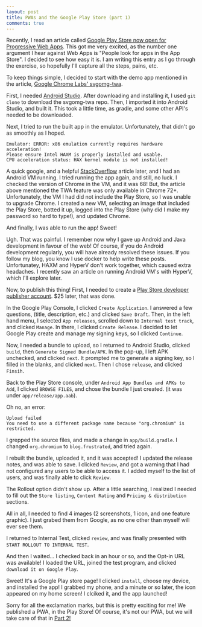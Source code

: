 ```yaml
---
layout: post
title: PWAs and the Google Play Store (part 1)
comments: true
---
```


Recently, I read an article called [Google Play Store now open for Progressive Web Apps][pwa-play-store]. This got me
very excited, as the number one argument I hear against Web Apps is "People look for apps in the App Store".
I decided to see how easy it is. I am writing this entry as I go through the exercise, so hopefully I'll capture
all the steps, pains, etc.

To keep things simple, I decided to start with the demo app mentioned in the article, 
[Google Chrome Labs' svgomg-twa][svgomg-twa].

First, I needed [Android Studio][studio]. After downloading and installing it, I used `git clone` to download the 
svgomg-twa repo. Then, I imported it into Android Studio, and built it. This took a little time, as
gradle, and some other API's needed to be downloaded.

Next, I tried to run the built app in the emulator. Unfortunately, that didn't go as smoothly as I 
hoped. 

    Emulator: ERROR: x86 emulation currently requires hardware acceleration!
    Please ensure Intel HAXM is properly installed and usable.
    CPU acceleration status: HAX kernel module is not installed!

A quick google, and a helpful [StackOverflow][stackoverflow] article later, and I had an Android
VM running. I tried running the app again, and still, no luck. I checked the version of Chrome 
in the VM, and it was 68! But, the article above mentioned the TWA feature was only available in
Chrome 72+. Unfortunately, the VM I had did not include the Play Store, so I was unable to upgrade
Chrome. I created a new VM, selecting an image that included the Play Store, botted it up, 
logged into the Play Store (why did I make my password so hard to type!), and updated Chrome.

And finally, I was able to run the app! Sweet!

Ugh. That was painful. I remember now why I gave up Android and Java development in favour of the web!
Of course, if you do Android development regularly, you will have already resolved these issues.
If you follow my blog, you know I use docker to help write these posts.
Unfortunatey, HAXM and HyperV don't work together, which caused extra
headaches. I recently saw an
article on running Android VM's with HyperV, which I'll explore later.

Now, to publish this thing! First, I needed to create a 
[Play Store developer publisher account][playstore-account]. $25 later, that was done.

In the Google Play Console, I clicked `Create Application`. I answered a few questions, (title, description,
etc.) and clicked `Save Draft`. Then, in the left hand menu, I selected `App releases`, scrolled down to 
`Internal test track`, and clicked `Manage`. In there, I clicked `Create Release`. I decided to let
Google Play create and manage my signing keys, so I clicked `Continue`. 

Now, I needed a bundle to upload, so I returned to Android Studio, clicked `build`, then 
`Generate Signed Bundle/APK`. In the pop-up, I left APK
unchecked, and clicked `next`. It prompted me to generate a signing key, so I filled in the blanks, 
and clicked `next`. Then I chose `release`, and clicked `Finsih`.

Back to the Play Store console, under `Android App Bundles and APKs to Add`, I clicked `BROWSE FILES`, 
and chose the bundle I just created. (it was under `app/release/app.aab`).

Oh no, an error: 

    Upload failed
    You need to use a different package name because "org.chromium" is restricted.

I grepped the source files, and made a change in `app/build.gradle`. I changed `org.chromium` to
`blog.frustrated`, and tried again.

I rebuilt the bundle, uploaded it, and it was accepted! I updated the release notes, and was able to save.
I clicked `Review`, and got a warning that I had not configured any users to be able to access it.
I added myself to the list of users, and was finally able to click `Review`.

The Rollout option didn't show up. After a little searching, I realized I needed to fill out the `Store listing`,
`Content Rating` and `Pricing & distribution` sections.

All in all, I needed to find 4 images (2 screenshots, 1 icon, and one 
feature graphic). I just grabed them from Google, as
no one other than myself will ever see them.

I returned to Internal Test, clicked `review`, and was finally presented 
with `START ROLLOUT TO INTERNAL TEST`.

And then I waited... I checked back in an hour or so, and the Opt-in URL
was available! I loaded the URL, joined the test program, and clicked 
`download it on Google Play`. 

Sweet! It's a Google Play store page! I clicked `install`, choose my 
device, and installed the app! I grabbed my phone, and a minute or so 
later, the icon appeared on my home screen! I clciked it, and the app 
launched!

Sorry for all the exclamation marks, but this is pretty exciting for me!
We published a PWA, in the Play Store! Of course, it's not our PWA, but
we will take care of that in [Part 2!][part-two]

[pwa-play-store]: https://medium.com/@firt/google-play-store-now-open-for-progressive-web-apps-ec6f3c6ff3cc
[svgomg-twa]: https://github.com/GoogleChromeLabs/svgomg-twa/
[studio]: https://developer.android.com/studio/
[stackoverflow]: https://stackoverflow.com/questions/29136173/emulator-error-x86-emulation-currently-requires-hardware-acceleration
[playstore-account]: https://developer.android.com/distribute/console/
[part-two]: /2019/02/13/pwa-play-store-two.html
